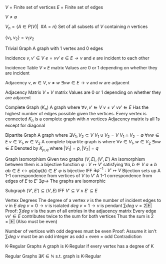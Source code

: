 
$V$ = Finite set of vertices
$E$ = Finite set of edges

$V \neq \emptyset$ 

$V_n = \{ A \in P(V) | \ \ \#A = n\}$ 
Set of all subsets of $V$ containing $n$ vertices 

$\{v_1, v_2\} = v_1v_2$ 

Trivial Graph
	A graph with 1 vertex and 0 edges

Incidence
	$v, v' \in V$ 
	$e = vv'$
	$e \in E \to v$ and $e$ are incident to each other 

Incidence Table
	$V \times E$ matrix
	Values are 0 or 1 depending on whether they are incident 

Adjacency
	$v, w \in V, v \neq w$ 
	$\exists vw \in E \to v$ and $w$ are adjacent 

Adjacency Matrix
	$V \times V$ matrix
	Values are 0 or 1 depending on whether they are adjacent 

Complete Graph ($K_n$)
	A graph where 
		$\forall v, v' \in V$
		$v \neq v'$ 
		$vv' \in E$ 
	Has the highest number of edges possible given the vertices. Every vertex is connected 
	$K_n$ is a complete graph with $n$ vertices 
	Adjacency matrix is all 1s except for diagonal 

Bipartite Graph
	A graph where
		$\exists V_1, V_2 \subset V$ 
		$V_1 \cup V_2 = V$
		$V_1 \cap V_2 = \emptyset$
		$\forall vw \in E$
			$v \in V_1, w \in V_2$ 
	A complete bipartite graph is where
		$\forall v \in V_1, w \in V_2$
		$\exists vw \in E$ 
		Denoted by $K_{p, q}$ where $|V_1| = p, |V_2| = q$ 

Graph Isomorphism
	Given two graphs $(V, E), (V', E')$ 
	An isomorphism between them is a bijective function $\varphi : V \mapsto V'$ satisfying
		$\forall a, b \in V$
		$a \neq b$
		$ab \in E \leftrightarrow \varphi(a) \varphi(b) \in E'$ 
	$\varphi$ is bijective IFF $\exists \varphi^{-1} : V' \mapsto V$ 
	Bijection sets up
		A 1-1 correspondence from vertices of $V$ to $V'$ 
		A 1-1 correspondence from edges of $E$ to $E'$ 
	$\exists \varphi \to$ The graphs are isomorphic 

Subgraph
	$(V', E') \subseteq (V, E)$ IFF
		$V' \subseteq V \land E' \subseteq E$ 

Vertex Degrees
	The degree of a vertex $v$ is the number of incident edges to $v$ in $E$ 
	$deg \ v = 0 \to v$ is isolated
	$deg \ v = 1 \to v$ is pendant
	$\sum deg \ v = 2 |E|$ 
		Proof:
		$\sum deg \ v$ is the sum of all entries in the adjacency matrix
		Every edge $vv' \in E$ contributes twice to the sum for both vertices
		Thus the sum is $2 \times |E|$ 
			(Also must be even)

Number of vertices with odd degrees must be even
	Proof:
	Assume it isn't
	$\sum deg \ v$ must be an odd integer as odd + even = odd
	Contradiction

K-Regular Graphs
	A graph is K-Regular if every vertex has a degree of K

Regular Graphs
	$\exists K \in \mathbb{N}$ s.t. graph is K-Regular 